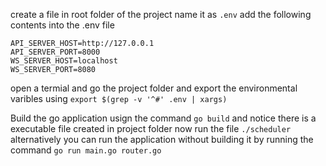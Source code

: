 create a file in root folder of the project name it as `.env`
add the following contents into the .env file

```
API_SERVER_HOST=http://127.0.0.1
API_SERVER_PORT=8000
WS_SERVER_HOST=localhost
WS_SERVER_PORT=8080
```

open a termial and go the project folder and export the environmental varibles using
`export $(grep -v '^#' .env | xargs)`

Build the go application usign the command `go build`
and notice there is a executable file created in project folder now run the file `./scheduler` alternatively you can run the application without building it by running the command `go run main.go router.go`
